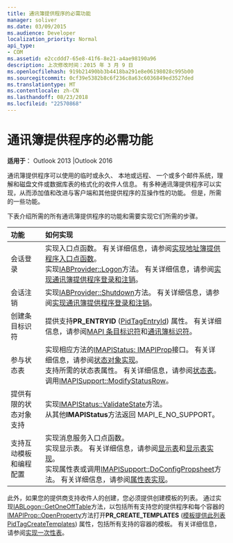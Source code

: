 ```yaml
---
title: 通讯簿提供程序的必需功能
manager: soliver
ms.date: 03/09/2015
ms.audience: Developer
localization_priority: Normal
api_type:
- COM
ms.assetid: e2ccddd7-65e8-41f6-8e21-a4ae98190a96
description: 上次修改时间：2015 年 3 月 9 日
ms.openlocfilehash: 919b21490bb3b4418ba291e8e06198028c995b00
ms.sourcegitcommit: 0cf39e5382b8c6f236c8a63c6036849ed3527ded
ms.translationtype: MT
ms.contentlocale: zh-CN
ms.lasthandoff: 08/23/2018
ms.locfileid: "22570868"
---
```

# <a name="required-features-for-address-book-providers"></a>通讯簿提供程序的必需功能

  
  
**适用于**： Outlook 2013 |Outlook 2016 
  
通讯簿提供程序可以使用的临时或永久、 本地或远程、 一个或多个邮件系统，理解和磁盘文件或数据库表的格式化的收件人信息。 有多种通讯簿提供程序可以实现，从而添加值和改进与客户端和其他提供程序的互操作性的功能。 但是，所需的一些功能。
  
下表介绍所需的所有通讯簿提供程序的功能和需要实现它们所需的步骤。
  
|**功能**|**如何实现**|
|:-----|:-----|
|会话登录  <br/> | 实现入口点函数。 有关详细信息，请参阅[实现地址簿提供程序入口点函数](implementing-an-address-book-provider-entry-point-function.md)。  <br/>  实现[IABProvider::Logon](iabprovider-logon.md)方法。 有关详细信息，请参阅[实现通讯簿提供程序登录和注销](implementing-address-book-provider-logon-and-logoff.md)。  <br/> |
|会话注销  <br/> |实现[IABProvider::Shutdown](iabprovider-shutdown.md)方法。 有关详细信息，请参阅[实现通讯簿提供程序登录和注销](implementing-address-book-provider-logon-and-logoff.md)。  <br/> |
|创建条目标识符  <br/> |提供支持**PR_ENTRYID** ([PidTagEntryId](pidtagentryid-canonical-property.md)) 属性。 有关详细信息，请参阅[MAPI 条目标识符](mapi-entry-identifiers.md)和[通讯簿标识符](address-book-identifiers.md)。  <br/> |
|参与状态表  <br/> | 实现相应方法的[IMAPIStatus: IMAPIProp](imapistatusimapiprop.md)接口。 有关详细信息，请参阅[状态对象实现](status-object-implementation.md)。  <br/>  支持所需的状态表属性。 有关详细信息，请参阅[状态表](status-tables.md)。  <br/>  调用[IMAPISupport::ModifyStatusRow](imapisupport-modifystatusrow.md)。  <br/> |
|提供有限的状态对象支持  <br/> | 实现[IMAPIStatus::ValidateState](imapistatus-validatestate.md)方法。  <br/>  从其他**IMAPIStatus**方法返回 MAPI_E_NO_SUPPORT。  <br/> |
|支持互动模板和编程配置  <br/> | 实现消息服务入口点函数。  <br/>  实现显示表。 有关详细信息，请参阅[显示表](display-tables.md)和[显示表实现](display-table-implementation.md)。  <br/>  实现属性表或调用[IMAPISupport::DoConfigPropsheet](imapisupport-doconfigpropsheet.md)方法。 有关详细信息，请参阅[属性表实现](property-sheet-implementation.md)。  <br/> |
   
此外，如果您的提供商支持收件人的创建，您必须提供创建模板的列表。 通过实现[IABLogon::GetOneOffTable](iablogon-getoneofftable.md)方法，以包括所有支持您的提供程序和每个容器的[IMAPIProp::OpenProperty](imapiprop-openproperty.md)方法打开**PR_CREATE_TEMPLATES** ([模板提供此列表PidTagCreateTemplates](pidtagcreatetemplates-canonical-property.md)) 属性，包括所有支持的容器的模板。 有关详细信息，请参阅[实现一次性表](implementing-one-off-tables.md)。
  

